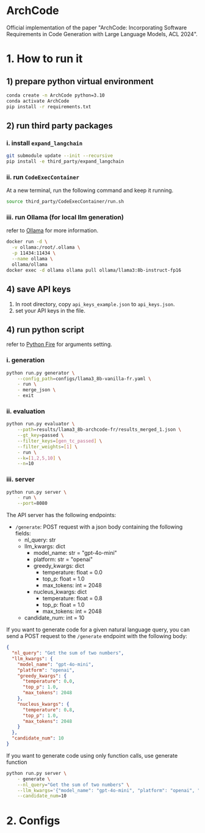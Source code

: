 # ArchCode

Official implementation of the paper "ArchCode: Incorporating Software Requirements in Code Generation with Large Language Models, ACL 2024".

# 1. How to run it

## 1) prepare python virtual environment

```bash
conda create -n ArchCode python=3.10
conda activate ArchCode
pip install -r requirements.txt
```

## 2) run third party packages

### i. install `expand_langchain`

```bash
git submodule update --init --recursive
pip install -e third_party/expand_langchain
```

### ii. run `CodeExecContainer`

At a new terminal, run the following command and keep it running.

```bash
source third_party/CodeExecContainer/run.sh
```

### iii. run Ollama (for local llm generation)

refer to [Ollama](https://github.com/ollama/ollama) for more information.

```bash
docker run -d \
  -v ollama:/root/.ollama \
  -p 11434:11434 \
  --name ollama \
  ollama/ollama
docker exec -d ollama ollama pull ollama/llama3:8b-instruct-fp16
```

## 4) save API keys

1. In root directory, copy `api_keys_example.json` to `api_keys.json`.
2. set your API keys in the file.

## 4) run python script

refer to [Python Fire](https://google.github.io/python-fire/guide/) for arguments setting.

### i. generation

```bash
python run.py generator \
    --config_path=configs/llama3_8b-vanilla-fr.yaml \
    - run \
    - merge_json \
    - exit
```

### ii. evaluation

```bash
python run.py evaluator \
    --path=results/llama3_8b-archcode-fr/results_merged_1.json \
    --gt_key=passed \
    --filter_keys=[gen_tc_passed] \
    --filter_weights=[1] \
    - run \
    --k=[1,2,5,10] \
    --n=10
```

### iii. server

```bash
python run.py server \
    - run \
    --port=8080
```

The API server has the following endpoints:

- `/generate`: POST request with a json body containing the following fields:
  - nl_query: str
  - llm_kwargs: dict
    - model_name: str = "gpt-4o-mini"
    - platform: str = "openai"
    - greedy_kwargs: dict
      - temperature: float = 0.0
      - top_p: float = 1.0
      - max_tokens: int = 2048
    - nucleus_kwargs: dict
      - temperature: float = 0.8
      - top_p: float = 1.0
      - max_tokens: int = 2048
  - candidate_num: int = 10

If you want to generate code for a given natural language query, you can send a POST request to the `/generate` endpoint with the following body:

```json
{
  "nl_query": "Get the sum of two numbers",
  "llm_kwargs": {
    "model_name": "gpt-4o-mini",
    "platform": "openai",
    "greedy_kwargs": {
      "temperature": 0.0,
      "top_p": 1.0,
      "max_tokens": 2048
    },
    "nucleus_kwargs": {
      "temperature": 0.8,
      "top_p": 1.0,
      "max_tokens": 2048
    }
  },
  "candidate_num": 10
}
```

If you want to generate code using only function calls, use generate function

```bash
python run.py server \
    - generate \
    --nl_query="Get the sum of two numbers" \
    --llm_kwargs='{"model_name": "gpt-4o-mini", "platform": "openai", "greedy_kwargs": {"temperature": 0.0, "top_p": 1.0, "max_tokens": 2048}, "nucleus_kwargs": {"temperature": 0.8, "top_p": 1.0, "max_tokens": 2048}}' \
    --candidate_num=10
```

# 2. Configs

<!-- todo: add explanation about configs -->

```

```
